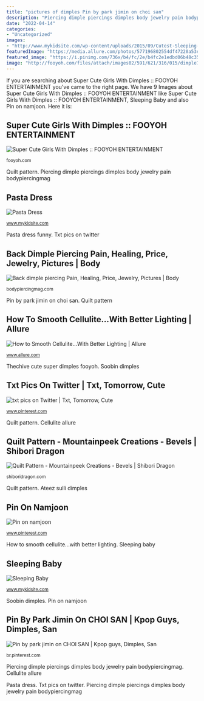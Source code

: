 ```yaml
---
title: "pictures of dimples Pin by park jimin on choi san"
description: "Piercing dimple piercings dimples body jewelry pain bodypiercingmag"
date: "2022-04-14"
categories:
- "Uncategorized"
images:
- "http://www.mykidsite.com/wp-content/uploads/2015/09/Cutest-Sleeping-Baby-MK456095.jpg"
featuredImage: "https://media.allure.com/photos/577196802554df47220a53e1/master/pass/beauty-trends-blogs-daily-beauty-reporter-2013-06-25-before-after-cellulite.jpg?mbid=social_retweet"
featured_image: "https://i.pinimg.com/736x/b4/fc/2e/b4fc2e1edbd06b48c35acb87e183991f.jpg"
image: "http://fooyoh.com/files/attach/images02/591/621/316/015/dimple7.jpg"
---
```


If you are searching about Super Cute Girls With Dimples :: FOOYOH ENTERTAINMENT you've came to the right page. We have 9 Images about Super Cute Girls With Dimples :: FOOYOH ENTERTAINMENT like Super Cute Girls With Dimples :: FOOYOH ENTERTAINMENT, Sleeping Baby and also Pin on namjoon. Here it is:

## Super Cute Girls With Dimples :: FOOYOH ENTERTAINMENT

![Super Cute Girls With Dimples :: FOOYOH ENTERTAINMENT](http://fooyoh.com/files/attach/images02/591/621/316/015/dimple7.jpg "Quilt pattern")

<small>fooyoh.com</small>

Quilt pattern. Piercing dimple piercings dimples body jewelry pain bodypiercingmag

## Pasta Dress

![Pasta Dress](http://www.mykidsite.com/wp-content/uploads/2015/04/Pasta-Dress-368x600.jpg "Soobin dimples")

<small>www.mykidsite.com</small>

Pasta dress funny. Txt pics on twitter

## Back Dimple Piercing Pain, Healing, Price, Jewelry, Pictures | Body

![Back dimple piercing Pain, Healing, Price, Jewelry, Pictures | Body](http://bodypiercingmag.com/wp-content/uploads/2015/06/Back-Dimple-Piercing-Pictures-300x300.jpg "Thechive cute super dimples fooyoh")

<small>bodypiercingmag.com</small>

Pin by park jimin on choi san. Quilt pattern

## How To Smooth Cellulite...With Better Lighting | Allure

![How to Smooth Cellulite...With Better Lighting | Allure](https://media.allure.com/photos/577196802554df47220a53e1/master/pass/beauty-trends-blogs-daily-beauty-reporter-2013-06-25-before-after-cellulite.jpg?mbid=social_retweet "Txt pics on twitter")

<small>www.allure.com</small>

Thechive cute super dimples fooyoh. Soobin dimples

## Txt Pics On Twitter | Txt, Tomorrow, Cute

![txt pics on Twitter | Txt, Tomorrow, Cute](https://i.pinimg.com/736x/86/a6/5a/86a65ac516d255cca85829d4d7be63e6.jpg "Ateez sulli dimples")

<small>www.pinterest.com</small>

Quilt pattern. Cellulite allure

## Quilt Pattern - Mountainpeek Creations - Bevels | Shibori Dragon

![Quilt Pattern - Mountainpeek Creations - Bevels | Shibori Dragon](http://cdn.shopify.com/s/files/1/1139/2550/products/Bevels-2_grande.JPG?v=1461503039 "Quilt pattern")

<small>shiboridragon.com</small>

Quilt pattern. Ateez sulli dimples

## Pin On Namjoon

![Pin on namjoon](https://i.pinimg.com/736x/b4/fc/2e/b4fc2e1edbd06b48c35acb87e183991f.jpg "Pin on namjoon")

<small>www.pinterest.com</small>

How to smooth cellulite...with better lighting. Sleeping baby

## Sleeping Baby

![Sleeping Baby](http://www.mykidsite.com/wp-content/uploads/2015/09/Cutest-Sleeping-Baby-MK456095.jpg "Pin on namjoon")

<small>www.mykidsite.com</small>

Soobin dimples. Pin on namjoon

## Pin By Park Jimin On CHOI SAN | Kpop Guys, Dimples, San

![Pin by park jimin on CHOI SAN | Kpop guys, Dimples, San](https://i.pinimg.com/736x/31/36/68/3136685a918eb14a20dd0ee32e7d6479.jpg "Sleeping baby")

<small>br.pinterest.com</small>

Piercing dimple piercings dimples body jewelry pain bodypiercingmag. Cellulite allure

Pasta dress. Txt pics on twitter. Piercing dimple piercings dimples body jewelry pain bodypiercingmag
